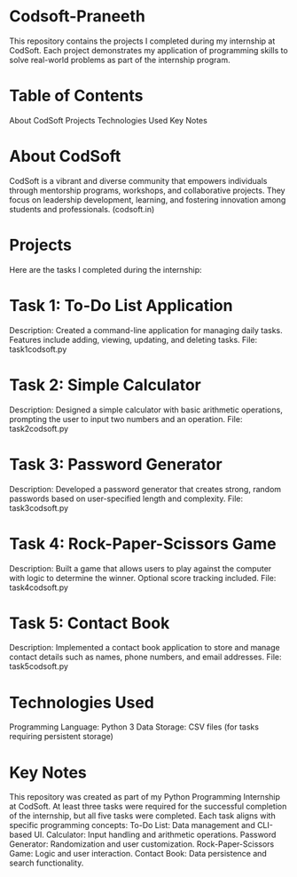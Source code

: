 # Codsoft-Praneeth 
This repository contains the projects I completed during my internship at CodSoft. Each project demonstrates my application of programming skills to solve real-world problems as part of the internship program.

# Table of Contents
About CodSoft
Projects
Technologies Used
Key Notes

# About CodSoft
CodSoft is a vibrant and diverse community that empowers individuals through mentorship programs, workshops, and collaborative projects. They focus on leadership development, learning, and fostering innovation among students and professionals. (codsoft.in)

# Projects
Here are the tasks I completed during the internship:

# Task 1: To-Do List Application

Description: Created a command-line application for managing daily tasks. Features include adding, viewing, updating, and deleting tasks.
File: task1codsoft.py
# Task 2: Simple Calculator

Description: Designed a simple calculator with basic arithmetic operations, prompting the user to input two numbers and an operation.
File: task2codsoft.py
# Task 3: Password Generator

Description: Developed a password generator that creates strong, random passwords based on user-specified length and complexity.
File: task3codsoft.py
# Task 4: Rock-Paper-Scissors Game

Description: Built a game that allows users to play against the computer with logic to determine the winner. Optional score tracking included.
File: task4codsoft.py
# Task 5: Contact Book

Description: Implemented a contact book application to store and manage contact details such as names, phone numbers, and email addresses.
File: task5codsoft.py
# Technologies Used
Programming Language: Python 3
Data Storage: CSV files (for tasks requiring persistent storage)
# Key Notes
This repository was created as part of my Python Programming Internship at CodSoft.
At least three tasks were required for the successful completion of the internship, but all five tasks were completed.
Each task aligns with specific programming concepts:
To-Do List: Data management and CLI-based UI.
Calculator: Input handling and arithmetic operations.
Password Generator: Randomization and user customization.
Rock-Paper-Scissors Game: Logic and user interaction.
Contact Book: Data persistence and search functionality.
